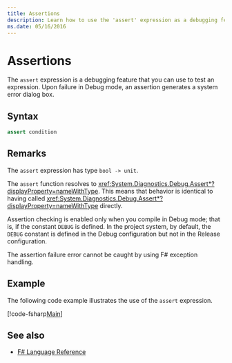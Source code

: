 ```yaml
---
title: Assertions
description: Learn how to use the 'assert' expression as a debugging feature for testing expressions in the F# programming language.
ms.date: 05/16/2016
---
```

# Assertions

The `assert` expression is a debugging feature that you can use to test an expression. Upon failure in Debug mode, an assertion generates a system error dialog box.

## Syntax

```fsharp
assert condition
```

## Remarks

The `assert` expression has type `bool -> unit`.

The `assert` function resolves to <xref:System.Diagnostics.Debug.Assert*?displayProperty=nameWithType>. This means that behavior is identical to having called <xref:System.Diagnostics.Debug.Assert*?displayProperty=nameWithType> directly.

Assertion checking is enabled only when you compile in Debug mode; that is, if the constant `DEBUG` is defined. In the project system, by default, the `DEBUG` constant is defined in the Debug configuration but not in the Release configuration.

The assertion failure error cannot be caught by using F# exception handling.

## Example

The following code example illustrates the use of the `assert` expression.

[!code-fsharp[Main](~/samples/snippets/fsharp/lang-ref-2/snippet5401.fs)]

## See also

- [F# Language Reference](index.md)
